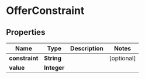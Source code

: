 

# OfferConstraint


## Properties

| Name | Type | Description | Notes |
|------------ | ------------- | ------------- | -------------|
|**constraint** | **String** |  |  [optional] |
|**value** | **Integer** |  |  |



